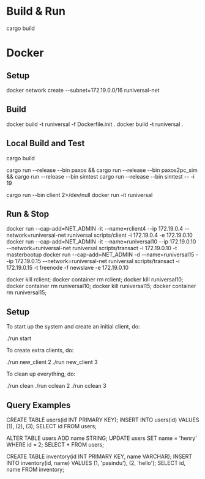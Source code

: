 # Build & Run

cargo build

# Docker

## Setup
docker network create --subnet=172.19.0.0/16 runiversal-net

## Build
docker build -t runiversal -f Dockerfile.init .
docker build -t runiversal .

## Local Build and Test
cargo build

cargo run --release --bin paxos &&
cargo run --release --bin paxos2pc_sim &&
cargo run --release --bin simtest
cargo run --release --bin simtest -- -i 19

cargo run --bin client 2>/dev/null
docker run -it runiversal

## Run & Stop
docker run --cap-add=NET_ADMIN -it --name=rclient4 --ip 172.19.0.4 --network=runiversal-net runiversal scripts/client -i 172.19.0.4 -e 172.19.0.10
docker run --cap-add=NET_ADMIN -it --name=runiversal10 --ip 172.19.0.10 --network=runiversal-net runiversal scripts/transact -i 172.19.0.10 -t masterbootup
docker run --cap-add=NET_ADMIN -d --name=runiversal15 --ip 172.19.0.15 --network=runiversal-net runiversal scripts/transact -i 172.19.0.15 -t freenode -f newslave -e 172.19.0.10

docker kill rclient; docker container rm rclient;
docker kill runiversal10; docker container rm runiversal10;
docker kill runiversal15; docker container rm runiversal15;

## Setup
To start up the system and create an initial client, do:

./run start

To create extra clients, do:

./run new_client 2
./run new_client 3

To clean up everything, do:

./run clean
./run cclean 2
./run cclean 3

## Query Examples

CREATE TABLE users(id INT PRIMARY KEY);
INSERT INTO users(id) VALUES (1), (2), (3);
SELECT id FROM users;

ALTER TABLE users ADD name STRING;
UPDATE users SET name = 'henry' WHERE id = 2;
SELECT * FROM users;

CREATE TABLE inventory(id INT PRIMARY KEY, name VARCHAR);
INSERT INTO inventory(id, name) VALUES (1, 'pasindu'), (2, 'hello');
SELECT id, name FROM inventory;
